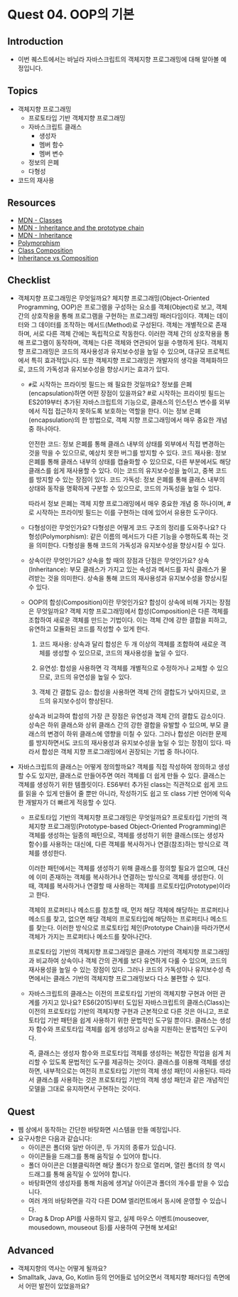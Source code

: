 # Quest 04. OOP의 기본

## Introduction

- 이번 퀘스트에서는 바닐라 자바스크립트의 객체지향 프로그래밍에 대해 알아볼 예정입니다.

## Topics

- 객체지향 프로그래밍
  - 프로토타입 기반 객체지향 프로그래밍
  - 자바스크립트 클래스
    - 생성자
    - 멤버 함수
    - 멤버 변수
  - 정보의 은폐
  - 다형성
- 코드의 재사용

## Resources

- [MDN - Classes](https://developer.mozilla.org/ko/docs/Web/JavaScript/Reference/Classes)
- [MDN - Inheritance and the prototype chain](https://developer.mozilla.org/ko/docs/Web/JavaScript/Inheritance_and_the_prototype_chain)
- [MDN - Inheritance](https://developer.mozilla.org/ko/docs/Learn/JavaScript/Objects/Inheritance)
- [Polymorphism](https://medium.com/@viktor.kukurba/object-oriented-programming-in-javascript-3-polymorphism-fb564c9f1ce8)
- [Class Composition](https://alligator.io/js/class-composition/)
- [Inheritance vs Composition](https://woowacourse.github.io/javable/post/2020-05-18-inheritance-vs-composition/)

## Checklist

- 객체지향 프로그래밍은 무엇일까요?
  체지향 프로그래밍(Object-Oriented Programming, OOP)은 프로그램을 구성하는 요소를 객체(Object)로 보고, 객체 간의 상호작용을 통해 프로그램을 구현하는 프로그래밍 패러다임이다.
  객체는 데이터와 그 데이터를 조작하는 메서드(Method)로 구성된다. 객체는 개별적으로 존재하며, 서로 다른 객체 간에는 독립적으로 작동한다. 이러한 객체 간의 상호작용을 통해 프로그램이 동작하며, 객체는 다른 객체와 연관되어 일을 수행하게 된다.
  객체지향 프로그래밍은 코드의 재사용성과 유지보수성을 높일 수 있으며, 대규모 프로젝트에서 특히 효과적입니다. 또한 객체지향 프로그래밍은 개발자의 생각을 객체화하므로, 코드의 가독성과 유지보수성을 향상시키는 효과가 있다.

  - `#`로 시작하는 프라이빗 필드는 왜 필요한 것일까요? 정보를 은폐(encapsulation)하면 어떤 장점이 있을까요? #로 시작하는 프라이빗 필드는 ES2019부터 추가된 자바스크립트의 기능으로, 클래스의 인스턴스 변수를 외부에서 직접 접근하지 못하도록 보호하는 역할을 한다. 이는 정보 은폐(encapsulation)의 한 방법으로, 객체 지향 프로그래밍에서 매우 중요한 개념 중 하나아다.

    안전한 코드: 정보 은폐를 통해 클래스 내부의 상태를 외부에서 직접 변경하는 것을 막을 수 있으므로, 예상치 못한 버그를 방지할 수 있다.
    코드 재사용: 정보 은폐를 통해 클래스 내부의 상태를 캡슐화할 수 있으므로, 다른 부분에서도 해당 클래스를 쉽게 재사용할 수 있다. 이는 코드의 유지보수성을 높이고, 중복 코드를 방지할 수 있는 장점이 있다.
    코드 가독성: 정보 은폐를 통해 클래스 내부의 상태와 동작을 명확하게 구분할 수 있으므로, 코드의 가독성을 높일 수 있다.

    따라서 정보 은폐는 객체 지향 프로그래밍에서 매우 중요한 개념 중 하나이며, #로 시작하는 프라이빗 필드는 이를 구현하는 데에 있어서 유용한 도구이다.

  - 다형성이란 무엇인가요? 다형성은 어떻게 코드 구조의 정리를 도와주나요?
    다형성(Polymorphism): 같은 이름의 메서드가 다른 기능을 수행하도록 하는 것을 의미한다. 다형성을 통해 코드의 가독성과 유지보수성을 향상시킬 수 있다.

  - 상속이란 무엇인가요? 상속을 할 때의 장점과 단점은 무엇인가요?
    상속(Inheritance): 부모 클래스가 가지고 있는 속성과 메서드를 자식 클래스가 물려받는 것을 의미한다. 상속을 통해 코드의 재사용성과 유지보수성을 향상시킬 수 있다.

  - OOP의 합성(Composition)이란 무엇인가요? 합성이 상속에 비해 가지는 장점은 무엇일까요?
    객체 지향 프로그래밍에서 합성(Composition)은 다른 객체를 조합하여 새로운 객체를 만드는 기법이다. 이는 객체 간에 강한 결합을 피하고, 유연하고 모듈화된 코드를 작성할 수 있게 한다.

    1. 코드 재사용: 상속과 달리 합성은 두 개 이상의 객체를 조합하여 새로운 객체를 생성할 수 있으므로, 코드의 재사용성을 높일 수 있다.

    2. 유연성: 합성을 사용하면 각 객체를 개별적으로 수정하거나 교체할 수 있으므로, 코드의 유연성을 높일 수 있다.

    3. 객체 간 결합도 감소: 합성을 사용하면 객체 간의 결합도가 낮아지므로, 코드의 유지보수성이 향상된다.

    상속과 비교하여 합성의 가장 큰 장점은 유연성과 객체 간의 결합도 감소이다. 상속은 하위 클래스와 상위 클래스 간의 강한 결합을 유발할 수 있으며, 부모 클래스의 변경이 하위 클래스에 영향을 미칠 수 있다. 그러나 합성은 이러한 문제를 방지하면서도 코드의 재사용성과 유지보수성을 높일 수 있는 장점이 있다. 따라서 합성은 객체 지향 프로그래밍에서 권장되는 기법 중 하나이다.

- 자바스크립트의 클래스는 어떻게 정의할까요?
  객체를 직접 작성하여 정의하고 생성할 수도 있지만, 클래스로 만들어주면 여러 객체를 더 쉽게 만들 수 있다. 클래스는 객체를 생성하기 위한 템플릿이다.
  ES6부터 추가된 class는 직관적으로 쉽게 코드를 읽을 수 있게 만들어 줄 뿐만 아니라, 작성하기도 쉽고 또 class 기반 언어에 익숙한 개발자가 더 빠르게 적응할 수 있다.

  - 프로토타입 기반의 객체지향 프로그래밍은 무엇일까요?
    프로토타입 기반의 객체지향 프로그래밍(Prototype-based Object-Oriented Programming)은 객체를 생성하는 일종의 패턴으로, 객체를 생성하기 위한 클래스(또는 생성자 함수)를 사용하는 대신에, 다른 객체를 복사하거나 연결(참조)하는 방식으로 객체를 생성한다.

    이러한 패턴에서는 객체를 생성하기 위해 클래스를 정의할 필요가 없으며, 대신에 이미 존재하는 객체를 복사하거나 연결하는 방식으로 객체를 생성한다. 이 때, 객체를 복사하거나 연결할 때 사용하는 객체를 프로토타입(Prototype)이라고 한다.

    객체의 프로퍼티나 메소드를 참조할 때, 먼저 해당 객체에 해당하는 프로퍼티나 메소드를 찾고, 없으면 해당 객체의 프로토타입에 해당하는 프로퍼티나 메소드를 찾는다. 이러한 방식으로 프로토타입 체인(Prototype Chain)을 따라가면서 객체가 가지는 프로퍼티나 메소드를 찾아나간다.

    프로토타입 기반의 객체지향 프로그래밍은 클래스 기반의 객체지향 프로그래밍과 비교하여 상속이나 객체 간의 관계를 보다 유연하게 다룰 수 있으며, 코드의 재사용성을 높일 수 있는 장점이 있다. 그러나 코드의 가독성이나 유지보수성 측면에서는 클래스 기반의 객체지향 프로그래밍보다 다소 불편할 수 있다.

  - 자바스크립트의 클래스는 이전의 프로토타입 기반의 객체지향 구현과 어떤 관계를 가지고 있나요?
    ES6(2015)부터 도입된 자바스크립트의 클래스(Class)는 이전의 프로토타입 기반의 객체지향 구현과 근본적으로 다른 것은 아니고, 프로토타입 기반 패턴을 쉽게 사용하기 위한 문법적인 도구일 뿐이다. 클래스는 생성자 함수와 프로토타입 객체를 쉽게 생성하고 상속을 지원하는 문법적인 도구이다.

    즉, 클래스는 생성자 함수와 프로토타입 객체를 생성하는 복잡한 작업을 쉽게 처리할 수 있도록 문법적인 도구를 제공하는 것이다. 클래스를 이용해 객체를 생성하면, 내부적으로는 여전히 프로토타입 기반의 객체 생성 패턴이 사용된다. 따라서 클래스를 사용하는 것은 프로토타입 기반의 객체 생성 패턴과 같은 개념적인 모델을 그대로 유지하면서 구현하는 것이다.

## Quest

- 웹 상에서 동작하는 간단한 바탕화면 시스템을 만들 예정입니다.
- 요구사항은 다음과 같습니다:
  - 아이콘은 폴더와 일반 아이콘, 두 가지의 종류가 있습니다.
  - 아이콘들을 드래그를 통해 움직일 수 있어야 합니다.
  - 폴더 아이콘은 더블클릭하면 해당 폴더가 창으로 열리며, 열린 폴더의 창 역시 드래그를 통해 움직일 수 있어야 합니다.
  - 바탕화면의 생성자를 통해 처음에 생겨날 아이콘과 폴더의 개수를 받을 수 있습니다.
  - 여러 개의 바탕화면을 각각 다른 DOM 엘리먼트에서 동시에 운영할 수 있습니다.
  - Drag & Drop API를 사용하지 말고, 실제 마우스 이벤트(mouseover, mousedown, mouseout 등)를 사용하여 구현해 보세요!

## Advanced

- 객체지향의 역사는 어떻게 될까요?
- Smalltalk, Java, Go, Kotlin 등의 언어들로 넘어오면서 객체지향 패러다임 측면에서 어떤 발전이 있었을까요?

